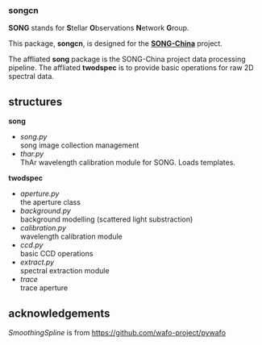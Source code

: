 ### **songcn**

**SONG** stands for **S**tellar **O**bservations **N**etwork **G**roup.

This package, **songcn**, is designed for the [**SONG-China**](http://song.bao.ac.cn/) project.

The affliated **song** package is the SONG-China project data processing pipeline.
The affliated **twodspec** is to provide basic operations for raw 2D spectral data.

## structures


**song**

- *song.py* \
    song image collection management
- *thar.py* \
    ThAr wavelength calibration module for SONG.
    Loads templates.

**twodspec**

- *aperture.py* \
    the aperture class
- *background.py* \
    background modelling (scattered light substraction)
- *calibration.py* \
    wavelength calibration module    
- *ccd.py* \
    basic CCD operations
- *extract.py* \
    spectral extraction module
- *trace* \
    trace aperture


## acknowledgements

*SmoothingSpline* is from https://github.com/wafo-project/pywafo
